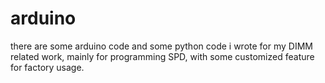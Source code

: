 arduino
=======

there are some arduino code and some python code i wrote for my DIMM related work, mainly for programming SPD, with some customized feature for factory usage.
